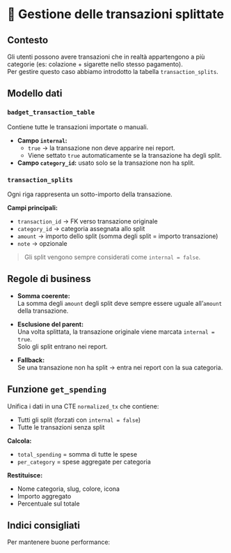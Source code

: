 # 📖 Gestione delle transazioni splittate

## Contesto

Gli utenti possono avere transazioni che in realtà appartengono a più categorie (es: colazione + sigarette nello stesso pagamento).  
Per gestire questo caso abbiamo introdotto la tabella `transaction_splits`.

## Modello dati

### `badget_transaction_table`

Contiene tutte le transazioni importate o manuali.

- **Campo `internal`:**
  - `true` → la transazione non deve apparire nei report.
  - Viene settato `true` automaticamente se la transazione ha degli split.
- **Campo `category_id`:** usato solo se la transazione non ha split.

### `transaction_splits`

Ogni riga rappresenta un sotto-importo della transazione.

**Campi principali:**

- `transaction_id` → FK verso transazione originale
- `category_id` → categoria assegnata allo split
- `amount` → importo dello split (somma degli split = importo transazione)
- `note` → opzionale

> Gli split vengono sempre considerati come `internal = false`.

## Regole di business

- **Somma coerente:**  
  La somma degli `amount` degli split deve sempre essere uguale all’`amount` della transazione.

- **Esclusione del parent:**  
  Una volta splittata, la transazione originale viene marcata `internal = true`.  
  Solo gli split entrano nei report.

- **Fallback:**  
  Se una transazione non ha split → entra nei report con la sua categoria.

## Funzione `get_spending`

Unifica i dati in una CTE `normalized_tx` che contiene:

- Tutti gli split (forzati con `internal = false`)
- Tutte le transazioni senza split

**Calcola:**

- `total_spending` = somma di tutte le spese
- `per_category` = spese aggregate per categoria

**Restituisce:**

- Nome categoria, slug, colore, icona
- Importo aggregato
- Percentuale sul totale

## Indici consigliati

Per mantenere buone performance:
